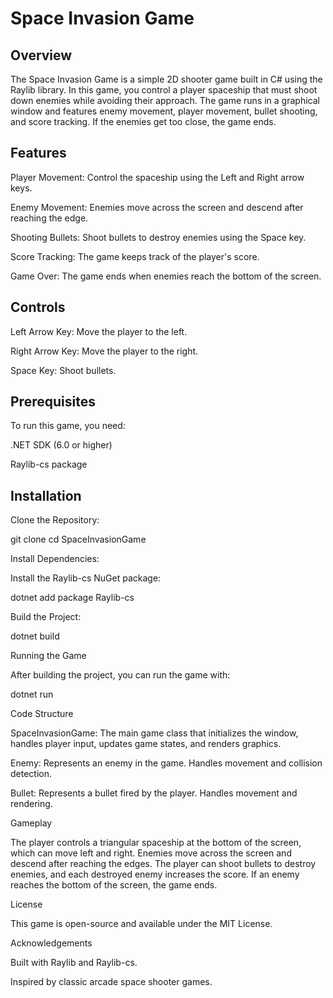 # Space Invasion Game

## Overview

The Space Invasion Game is a simple 2D shooter game built in C# using the Raylib library. In this game, you control a player spaceship that must shoot down enemies while avoiding their approach. The game runs in a graphical window and features enemy movement, player movement, bullet shooting, and score tracking. If the enemies get too close, the game ends.

## Features

Player Movement: Control the spaceship using the Left and Right arrow keys.

Enemy Movement: Enemies move across the screen and descend after reaching the edge.

Shooting Bullets: Shoot bullets to destroy enemies using the Space key.

Score Tracking: The game keeps track of the player's score.

Game Over: The game ends when enemies reach the bottom of the screen.

## Controls

Left Arrow Key: Move the player to the left.

Right Arrow Key: Move the player to the right.

Space Key: Shoot bullets.

## Prerequisites

To run this game, you need:

.NET SDK (6.0 or higher)

Raylib-cs package

## Installation

Clone the Repository:

git clone <repository-url>
cd SpaceInvasionGame

Install Dependencies:

Install the Raylib-cs NuGet package:

dotnet add package Raylib-cs 

Build the Project:

dotnet build

Running the Game

After building the project, you can run the game with:

dotnet run

Code Structure

SpaceInvasionGame: The main game class that initializes the window, handles player input, updates game states, and renders graphics.

Enemy: Represents an enemy in the game. Handles movement and collision detection.

Bullet: Represents a bullet fired by the player. Handles movement and rendering.

Gameplay

The player controls a triangular spaceship at the bottom of the screen, which can move left and right. Enemies move across the screen and descend after reaching the edges. The player can shoot bullets to destroy enemies, and each destroyed enemy increases the score. If an enemy reaches the bottom of the screen, the game ends.

License

This game is open-source and available under the MIT License.

Acknowledgements

Built with Raylib and Raylib-cs.

Inspired by classic arcade space shooter games.